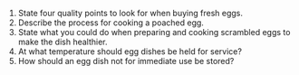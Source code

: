 1. State four quality points to look for when buying fresh eggs.
2. Describe the process for cooking a poached egg.
3. State what you could do when preparing and cooking scrambled eggs to make the dish healthier.
4. At what temperature should egg dishes be held for service?
5. How should an egg dish not for immediate use be stored?